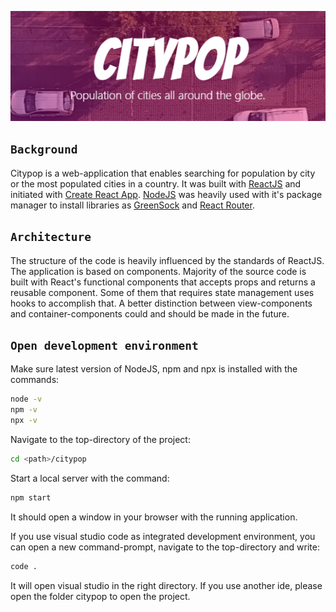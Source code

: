 ![CityPop](docs/images/citypop.png)


## `Background`
Citypop is a web-application that enables searching for population by city or the most populated cities in a country. It was built with [ReactJS](https://reactjs.org/) and initiated with [Create React App](https://github.com/facebook/create-react-app). [NodeJS](https://nodejs.org/en/) was heavily used with it's package manager to install libraries as [GreenSock](https://greensock.com/react/) and [React Router](https://reactrouter.com/).

## `Architecture`
The structure of the code is heavily influenced by the standards of ReactJS. The application is based on components. Majority of the source code is built with React's functional components that accepts props and returns a reusable component. Some of them that requires state management uses hooks to accomplish that. A better distinction between view-components and container-components could and should be made in the future. 

## `Open development environment`
Make sure latest version of NodeJS, npm and npx is installed with the commands:
```bash
node -v
npm -v
npx -v
```
Navigate to the top-directory of the project:
```bash
cd <path>/citypop
```
Start a local server with the command:
```bash
npm start
```
It should open a window in your browser with the running application.

If you use visual studio code as integrated development environment, you can open a new command-prompt, navigate to the top-directory and write:
```bash
code .
```
It will open visual studio in the right directory. If you use another ide, please open the folder citypop to open the project.


